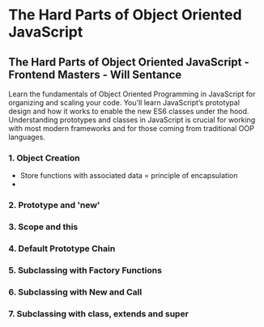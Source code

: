 # The Hard Parts of Object Oriented JavaScript

## The Hard Parts of Object Oriented JavaScript - Frontend Masters - Will Sentance

Learn the fundamentals of Object Oriented Programming in JavaScript for organizing and scaling your code. You'll learn JavaScript’s prototypal design and how it works to enable the new ES6 classes under the hood. Understanding prototypes and classes in JavaScript is crucial for working with most modern frameworks and for those coming from traditional OOP languages.

### 1. Object Creation

-   Store functions with associated data = principle of encapsulation
-

### 2. Prototype and 'new'

### 3. Scope and this

### 4. Default Prototype Chain

### 5. Subclassing with Factory Functions

### 6. Subclassing with New and Call

### 7. Subclassing with class, extends and super
